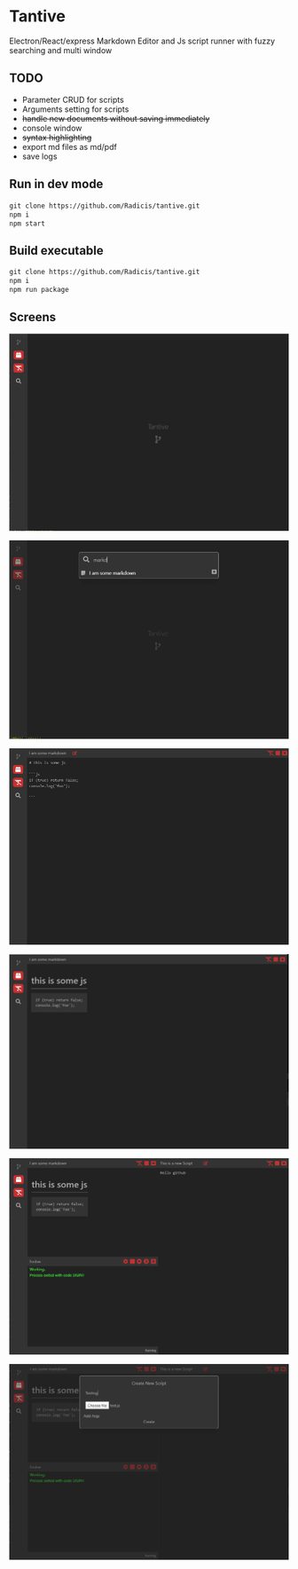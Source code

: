 # Tantive
Electron/React/express Markdown Editor and Js script runner with fuzzy searching and multi window

## TODO

* Parameter CRUD for scripts
* Arguments setting for scripts
* ~~handle new documents without saving immediately~~
* console window
* ~~syntax highlighting~~
* export md files as md/pdf
* save logs

## Run in dev mode

```
git clone https://github.com/Radicis/tantive.git
npm i
npm start
```

## Build executable

```
git clone https://github.com/Radicis/tantive.git
npm i
npm run package
```

## Screens


![tantive](https://github.com/Radicis/tantive/blob/master/images/tantive1.PNG?raw=true)

![tantive](https://github.com/Radicis/tantive/blob/master/images/tantive2.PNG?raw=true)

![tantive](https://github.com/Radicis/tantive/blob/master/images/tantive3.PNG?raw=true)

![tantive](https://github.com/Radicis/tantive/blob/master/images/tantive4.PNG?raw=true)

![tantive](https://github.com/Radicis/tantive/blob/master/images/tantive5.PNG?raw=true)

![tantive](https://github.com/Radicis/tantive/blob/master/images/tantive6.PNG?raw=true)
